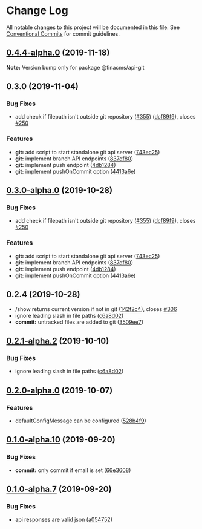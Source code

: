 # Change Log

All notable changes to this project will be documented in this file.
See [Conventional Commits](https://conventionalcommits.org) for commit guidelines.

## [0.4.4-alpha.0](https://github.com/tinacms/tinacms/compare/@tinacms/api-git@0.4.3...@tinacms/api-git@0.4.4-alpha.0) (2019-11-18)

**Note:** Version bump only for package @tinacms/api-git





## 0.3.0 (2019-11-04)

### Bug Fixes

- add check if filepath isn't outside git repository ([#355](https://github.com/tinacms/tinacms/issues/355)) ([dcf89f9](https://github.com/tinacms/tinacms/commit/dcf89f9)), closes [#250](https://github.com/tinacms/tinacms/issues/250)

### Features

- **git:** add script to start standalone git api server ([743ec25](https://github.com/tinacms/tinacms/commit/743ec25))
- **git:** implement branch API endpoints ([837df80](https://github.com/tinacms/tinacms/commit/837df80))
- **git:** implement push endpoint ([4db1284](https://github.com/tinacms/tinacms/commit/4db1284))
- **git:** implement pushOnCommit option ([4413a6e](https://github.com/tinacms/tinacms/commit/4413a6e))

## [0.3.0-alpha.0](https://github.com/tinacms/tinacms/compare/@tinacms/api-git@0.2.4-alpha.0...@tinacms/api-git@0.3.0-alpha.0) (2019-10-28)

### Bug Fixes

- add check if filepath isn't outside git repository ([#355](https://github.com/tinacms/tinacms/issues/355)) ([dcf89f9](https://github.com/tinacms/tinacms/commit/dcf89f9)), closes [#250](https://github.com/tinacms/tinacms/issues/250)

### Features

- **git:** add script to start standalone git api server ([743ec25](https://github.com/tinacms/tinacms/commit/743ec25))
- **git:** implement branch API endpoints ([837df80](https://github.com/tinacms/tinacms/commit/837df80))
- **git:** implement push endpoint ([4db1284](https://github.com/tinacms/tinacms/commit/4db1284))
- **git:** implement pushOnCommit option ([4413a6e](https://github.com/tinacms/tinacms/commit/4413a6e))

## 0.2.4 (2019-10-28)

- /show returns current version if not in git ([142f2c4](https://github.com/tinacms/tinacms/commit/142f2c4)), closes [#306](https://github.com/tinacms/tinacms/issues/306)
- ignore leading slash in file paths ([c6a8d02](https://github.com/tinacms/tinacms/commit/c6a8d02))
- **commit:** untracked files are added to git ([3509ee7](https://github.com/tinacms/tinacms/commit/3509ee7))

## [0.2.1-alpha.2](https://github.com/tinacms/tinacms/compare/@tinacms/api-git@0.2.1-alpha.1...@tinacms/api-git@0.2.1-alpha.2) (2019-10-10)

### Bug Fixes

- ignore leading slash in file paths ([c6a8d02](https://github.com/tinacms/tinacms/commit/c6a8d02))

## [0.2.0-alpha.0](https://github.com/tinacms/tinacms/compare/@tinacms/api-git@0.1.0...@tinacms/api-git@0.2.0-alpha.0) (2019-10-07)

### Features

- defaultConfigMessage can be configured ([528b4f9](https://github.com/tinacms/tinacms/commit/528b4f9))

## [0.1.0-alpha.10](https://github.com/tinacms/tinacms/compare/@tinacms/api-git@0.1.0-alpha.7...@tinacms/api-git@0.1.0-alpha.10) (2019-09-20)

### Bug Fixes

- **commit:** only commit if email is set ([66e3608](https://github.com/tinacms/tinacms/commit/66e3608))

## [0.1.0-alpha.7](https://github.com/tinacms/tinacms/compare/@tinacms/api-git@0.1.0-alpha.6...@tinacms/api-git@0.1.0-alpha.7) (2019-09-20)

### Bug Fixes

- api responses are valid json ([a054752](https://github.com/tinacms/tinacms/commit/a054752))
